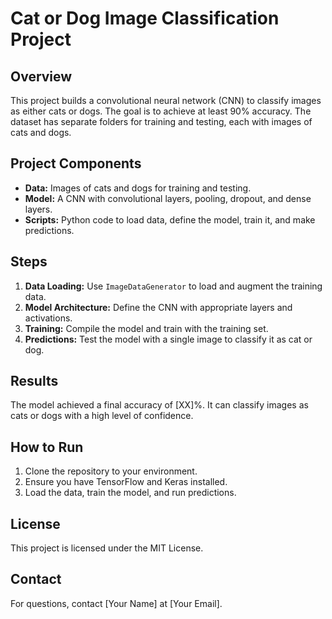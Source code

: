 # Cat or Dog Image Classification Project

## Overview
This project builds a convolutional neural network (CNN) to classify images as either cats or dogs. The goal is to achieve at least 90% accuracy. The dataset has separate folders for training and testing, each with images of cats and dogs.

## Project Components
- **Data:** Images of cats and dogs for training and testing.
- **Model:** A CNN with convolutional layers, pooling, dropout, and dense layers.
- **Scripts:** Python code to load data, define the model, train it, and make predictions.

## Steps
1. **Data Loading:** Use `ImageDataGenerator` to load and augment the training data.
2. **Model Architecture:** Define the CNN with appropriate layers and activations.
3. **Training:** Compile the model and train with the training set.
4. **Predictions:** Test the model with a single image to classify it as cat or dog.

## Results
The model achieved a final accuracy of [XX]%. It can classify images as cats or dogs with a high level of confidence.

## How to Run
1. Clone the repository to your environment.
2. Ensure you have TensorFlow and Keras installed.
3. Load the data, train the model, and run predictions.

## License
This project is licensed under the MIT License.

## Contact
For questions, contact [Your Name] at [Your Email].

